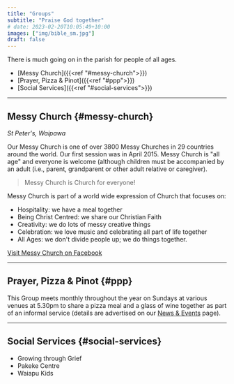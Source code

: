 ```yaml
---
title: "Groups"
subtitle: "Praise God together"
# date: 2023-02-20T10:05:49+10:00
images: ["img/bible_sm.jpg"]
draft: false
---
```


There is much going on in the parish for people of all ages.

* [Messy Church]({{<ref "#messy-church">}})
* [Prayer, Pizza & Pinot]({{<ref "#ppp">}})
* [Social Services]({{<ref "#social-services">}})

<hr>

## Messy Church {#messy-church}
_St Peter's, Waipawa_

Our Messy Church is one of over 3800 Messy Churches in 29 countries around the world. Our first session was in April 2015. Messy Church is "all age" and everyone is welcome (although children must be accompanied by an adult (i.e., parent, grandparent or other adult relative or caregiver).

> Messy Church is Church for everyone!

Messy Church is part of a world wide expression of Church that focuses on:
* Hospitality: we have a meal together
* Being Christ Centred: we share our Christian Faith
* Creativity: we do lots of messy creative things
* Celebration: we love music and celebrating all part of life together
* All Ages: we don't divide people up; we do things together.

[Visit Messy Church on Facebook](//facebook.com/people/Messy-Church-CHB/100068120029133/)

<hr>

## Prayer, Pizza & Pinot {#ppp}

This Group meets monthly throughout the year on Sundays at various venues at 5.30pm to share a pizza meal and a glass of wine together as part of an informal service (details are advertised on our [News & Events](/news) page).

<hr>

## Social Services {#social-services}

* Growing through Grief
* Pakeke Centre
* Waiapu Kids